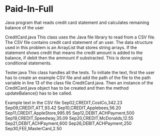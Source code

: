 # Paid-In-Full
Java program that reads credit card statement and calculates remaining balance of the user

CreditCard.java
This class uses the Java file library to read from a CSV file. The CSV file contains credit card statement of an user. The data structure used
in this problem is an ArrayList that stores string arrays. If the statement shows credit that means the credit amount is added to the balance,
if debit then the ammount if substracted. This is done using conditional statements. 

Tester.java
This class handles all the tests. To initiate the text, first the user has to create an example CSV file and add the path of the file to the 
path variable in line 13 of the class file CreditCard.java. Then an instance of the CreditCard.java object has to be created and then the method 
updateBalance() has to be called. 

Example text in the CSV file 
Sep02,CREDIT,CostCo,342.23
Sep09,CREDIT,ATT,93.42
Sep10,CREDIT,Applebees,56.20
Sep11,CREDIT,AppleStore,995.95
Sep12,DEBIT,ACHPayment,500
Sep19,CREDIT,Speedway,35.09
Sep20,CREDIT,McDonalds,12.55
Sep21,DEBIT,ACHPayment,600
Sep26,DEBIT,ACHPayment,250
Sep30,FEE,MasterCard,2.50

